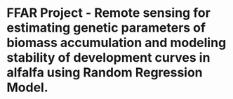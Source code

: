 # FFAR Project - Remote sensing for estimating genetic parameters of biomass accumulation and modeling stability of development curves in alfalfa using Random Regression Model.
